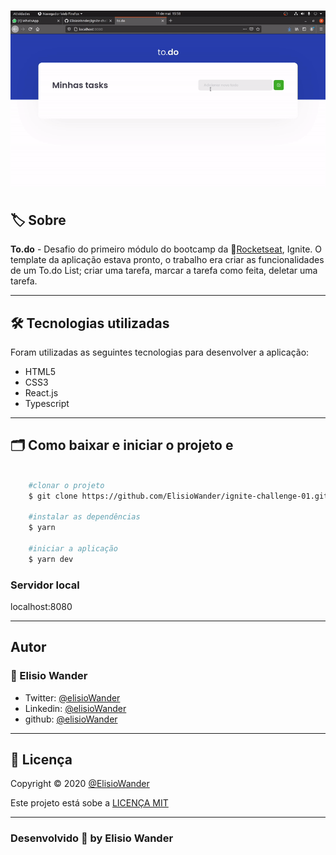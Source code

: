 <h1 align="center">
    <img src="./public/challenge-gif.gif">
</h1>

## 🏷️ Sobre 
**To.do** - Desafio do primeiro módulo do bootcamp da  🚀[Rocketseat](https://rocketseat.com.br/), Ignite. O template da aplicação estava pronto, o trabalho era criar as funcionalidades de um To.do List; criar uma tarefa, marcar a tarefa como feita, deletar uma tarefa. 

---

## 🛠️ Tecnologias utilizadas
Foram utilizadas as seguintes tecnologias para desenvolver a aplicação:

- HTML5
- CSS3
- React.js
- Typescript

---

## 🗂️ Como baixar e iniciar o projeto e 

```bash

    #clonar o projeto
    $ git clone https://github.com/ElisioWander/ignite-challenge-01.git

    #instalar as dependências
    $ yarn

    #iniciar a aplicação
    $ yarn dev
```
### Servidor local
localhost:8080

---

## Autor
### 👤 Elisio Wander

- Twitter: [@elisioWander](https://twitter.com/Elisio741)
- Linkedin: [@elisioWander](https://www.linkedin.com/in/elisio-wander-b88b69136/)
- github: [@elisioWander](https://github.com/ElisioWander)

---
## 📝 Licença
Copyright © 2020 [@ElisioWander](https://github.com/ElisioWander/ignite-challenge-01/blob/main/LICENSE)

Este projeto está sobe a [LICENÇA MIT](https://opensource.org/licenses/MIT)

---

### Desenvolvido 💜 by Elisio Wander
